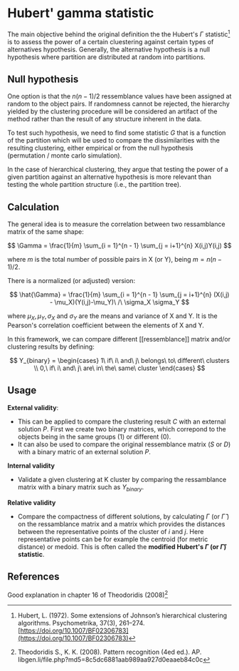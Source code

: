 # Hubert' gamma statistic


The main objective behind the original definition the the Hubert's $\Gamma$ statistic[^ref1] is to assess the power of a certain 
cluestering against certain types of alternatives hypothesis. Generally, the alternative hypothesis is a null hypothesis 
where partition are distributed at random into partitions.

##  Null hypothesis

One option is that the $n(n-1)/2$ ressemblance values have been assigned at random to the object pairs. If randomness cannot be rejected, 
the hierarchy yielded by the clustering procedure will be considered an artifact of the method rather than the result of any structure inherent in the data.

To test such hypothesis, we need to find some statistic $G$ that is a function of the partition which will be used to compare the dissimilarities with 
the resulting clustering, either empirical or from the null hypothesis (permutation / monte carlo simulation).

In the case of hierarchical clustering, they argue that testing the power of a given partition against an alternative hypothesis is more relevant 
than testing the whole partition structure (i.e., the partition tree).

## Calculation

The general idea is to measure the correlation between two ressamblance matrix of the same shape:

$$ \Gamma = \frac{1}{m} \sum_{i = 1}^{n - 1} \sum_{j = i+1}^{n} X(i,j)Y(i,j) $$

where $m$ is the total number of possible pairs in X (or Y), being $m = n(n-1)/2$.

There is a normalized (or adjusted) version:

$$ \hat{\Gamma} = \frac{1}{m} \sum_{i = 1}^{n - 1} \sum_{j = i+1}^{n} (X(i,j) - \mu_X)(Y(i,j)-\mu_Y)\ /\ \sigma_X \sigma_Y $$

where $\mu_X, \mu_Y, \sigma_X$ and $\sigma_Y$ are the means and variance of X and Y. It is the Pearson's correlation coefficient between the elements of X and Y.

In this framework, we can compare different [[ressemblance]] matrix and/or clustering results by defining:

$$ Y_{binary} = \begin{cases} 1\ if\ i\ and\ j\ belongs\ to\ different\ clusters \\
                              0,\ if\ i\ and\ j\ are\ in\ the\ same\ cluster
                \end{cases} $$


## Usage

**External validity**:
- This can be applied to compare the clustering result $C$ with an external solution $P$. First we create two binary matrices, which correpond to the objects being in the same groups (1) or different (0).
- It can also be used to compare the original ressemblance matrix ($S$ or $D$) with a binary matric of an external solution $P$.

**Internal validity**
- Validate a given clustering at K cluster by comparing the ressamblance matrix with a binary matrix such as $Y_{binary}$.

**Relative validity**
- Compare the compactness of different solutions, by calculating $\Gamma$ (or $\hat{\Gamma}$ ) on the ressamblance matrix and a matrix which provides the distances between the representative points of the cluster of $i$ and $j$. Here representative points can be for example the centroid (for metric distance) or medoid. This is often called the **modified Hubert's $\Gamma$ (or $\hat{\Gamma}$) statistic**.

## References

Good explanation in chapter 16 of Theodoridis (2008)[^ref2]

[^ref1]: Hubert, L. (1972). Some extensions of Johnson’s hierarchical clustering algorithms. Psychometrika, 37(3), 261–274. [https://doi.org/10.1007/BF02306783](https://doi.org/10.1007/BF02306783)
[^ref2]: Theodoridis S., K. K. (2008). Pattern recognition (4ed ed.). AP. libgen.li/file.php?md5=8c5dc6881aab989aa927d0eaaeb84c0c

